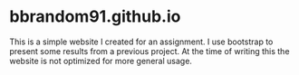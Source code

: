# bbrandom91.github.io
This is a simple website I created for an assignment. I use bootstrap to present some results from a previous project.
At the time of writing this the website is not optimized for more general usage.
